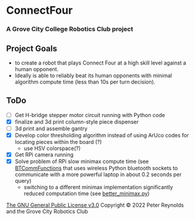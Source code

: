 # ConnectFour
### A Grove City College Robotics Club project

## Project Goals
- to create a robot that plays Connect Four at a high skill level against a human opponent.  
- Ideally is able to reliably beat its human opponents with minimal algorithm compute time (less than 10s per turn decision).

## ToDo
- [ ] Get H-bridge stepper motor circuit running with Python code
- [x] finalize and 3d print column-style piece dispenser
- [ ] 3d print and assemble gantry
- [x] Develop color thresholding algorithm instead of using ArUco codes for locating pieces within the board (?)
    - use HSV colorspace(?)
- [x] Get RPi camera running
- [x] Solve problem of RPi slow minimax compute time (see [BTCommFunctions](/Python/BTCommFunctions.py) that uses wireless Python bluetooth sockets to communicate with a more powerful laptop in about 0.2 seconds per query)
    - switching to a different minimax implementation significantly reduced computation time (see [better_minimax.py](/Python/better_minimax.py))

[The GNU General Public License v3.0](LICENSE) Copyright © 2022 Peter Reynolds and the Grove City Robotics Club
